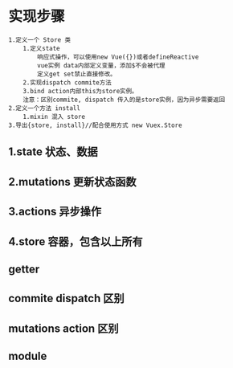 # 实现步骤

    1.定义一个 Store 类
        1.定义state
            响应式操作，可以使用new Vue({})或者defineReactive
            vue实例 data内部定义变量，添加$不会被代理
            定义get set禁止直接修改。
        2.实现dispatch commite方法
        3.bind action内部this为store实例。
        注意：区别commite, dispatch 传入的是store实例，因为异步需要返回
    2.定义一个方法 install
        1.mixin 混入 store
    3.导出{store, install}//配合使用方式 new Vuex.Store

## 1.state 状态、数据

## 2.mutations 更新状态函数

## 3.actions 异步操作

## 4.store 容器，包含以上所有

## getter

## commite dispatch 区别

## mutations action 区别

## module
